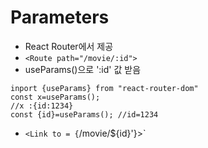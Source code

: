 # Parameters
- React Router에서 제공
- `<Route path="/movie/:id">`
- useParams()으로 ':id' 값 받음
```
inport {useParams} from "react-router-dom"
const x=useParams();
//x :{id:1234}
const {id}=useParams(); //id=1234
```
- `<Link to = {`/movie/${id}'}>`

